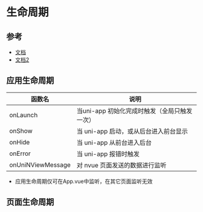 # 生命周期

## 参考
- [文档](https://uniapp.dcloud.io/use?id=%e7%94%9f%e5%91%bd%e5%91%a8%e6%9c%9f%e9%92%a9%e5%ad%90)
- [文档2](https://uniapp.dcloud.io/frame?id=%e5%ba%94%e7%94%a8%e7%94%9f%e5%91%bd%e5%91%a8%e6%9c%9f)

## 应用生命周期
| 函数名            | 说明                                         |
| ----------------- | -------------------------------------------- |
| onLaunch          | 当uni-app 初始化完成时触发（全局只触发一次） |
| onShow            | 当 uni-app 启动，或从后台进入前台显示        |
| onHide            | 当 uni-app 从前台进入后台                    |
| onError           | 当 uni-app 报错时触发                        |
| onUniNViewMessage | 对 nvue 页面发送的数据进行监听               |

- 应用生命周期仅可在App.vue中监听，在其它页面监听无效

## 页面生命周期

